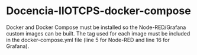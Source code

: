 # Docencia-IIOTCPS-docker-compose
Docker and Docker Compose must be installed so the Node-RED/Grafana custom images can be built.
The tag used for each image must be included in the docker-compose.yml file (line 5 for Node-RED and line 16 for Grafana).